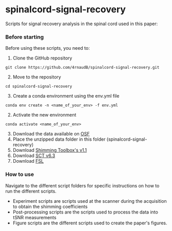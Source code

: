 # spinalcord-signal-recovery
Scripts for signal recovery analysis in the spinal cord used in this paper: <insert links>

### Before starting
Before using these scripts, you need to:
1. Clone the GitHub repository
```
git clone https://github.com/4rnaudB/spinalcord-signal-recovery.git
```
2. Move to the repository
```
cd spinalcord-signal-recovery
```
3. Create a conda environment using the env.yml file
```
conda env create -n <name_of_your_env> -f env.yml
```
2. Activate the new environment
```
conda activate <name_of_your_env>
```
3. Download the data available on [OSF](https://osf.io/rs6tv/)
4. Place the unzipped data folder in this folder (spinalcord-signal-recovery) <br>
5. Download [Shimming Toolbox's v1.1](https://github.com/shimming-toolbox/shimming-toolbox/releases/tag/1.1)
6. Download [SCT v6.3](https://github.com/spinalcordtoolbox/spinalcordtoolbox/releases/tag/6.3)
7. Download [FSL](https://fsl.fmrib.ox.ac.uk/fsl/docs/#/install/index)


### How to use
Navigate to the different script folders for specific instructions on how to run the different scripts. 
* Experiment scripts are scripts used at the scanner during the acquisition to obtain the shimming coefficients
* Post-processing scripts are the scripts used to process the data into tSNR measurements
* Figure scripts are the different scripts used to create the paper's figures.
